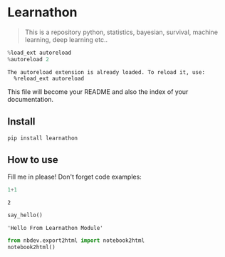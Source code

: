 
# Learnathon 
> This is a repository python, statistics, bayesian, survival, machine learning, deep learning etc..


```python
%load_ext autoreload
%autoreload 2
```

    The autoreload extension is already loaded. To reload it, use:
      %reload_ext autoreload
    

This file will become your README and also the index of your documentation.

## Install

`pip install learnathon`

## How to use

Fill me in please! Don't forget code examples:

```python
1+1
```




    2



```python
say_hello()
```




    'Hello From Learnathon Module'



```python
from nbdev.export2html import notebook2html
notebook2html()
```
